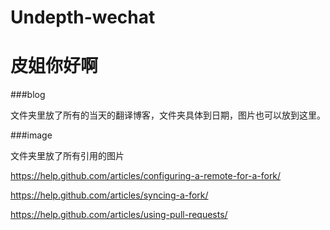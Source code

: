 # Undepth-wechat

# 皮姐你好啊

###blog

文件夹里放了所有的当天的翻译博客，文件夹具体到日期，图片也可以放到这里。

###image

文件夹里放了所有引用的图片



https://help.github.com/articles/configuring-a-remote-for-a-fork/

https://help.github.com/articles/syncing-a-fork/

https://help.github.com/articles/using-pull-requests/

